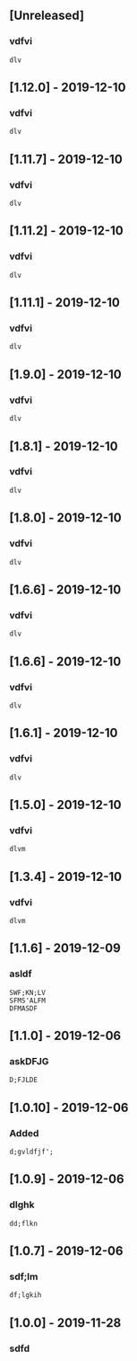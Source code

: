 
## [Unreleased]
### vdfvi
    dlv

## [1.12.0] - 2019-12-10
### vdfvi
    dlv

## [1.11.7] - 2019-12-10
### vdfvi
    dlv

## [1.11.2] - 2019-12-10
### vdfvi
    dlv
    
## [1.11.1] - 2019-12-10
### vdfvi
    dlv

## [1.9.0] - 2019-12-10
### vdfvi
    dlv
    
## [1.8.1] - 2019-12-10
### vdfvi
    dlv
    
## [1.8.0] - 2019-12-10
### vdfvi
    dlv

## [1.6.6] - 2019-12-10
### vdfvi
    dlv
    
## [1.6.6] - 2019-12-10
### vdfvi
    dlv

## [1.6.1] - 2019-12-10
### vdfvi
    dlv

## [1.5.0] - 2019-12-10
### vdfvi
    dlvm

## [1.3.4] - 2019-12-10
### vdfvi
    dlvm

## [1.1.6] - 2019-12-09
### asldf
    SWF;KN;LV
    SFMS'ALFM
    DFMASDF
    
## [1.1.0] - 2019-12-06
### askDFJG
    D;FJLDE

## [1.0.10] - 2019-12-06
### Added
    d;gvldfjf';

## [1.0.9] - 2019-12-06
### dlghk
    dd;flkn

## [1.0.7] - 2019-12-06
### sdf;lm
    df;lgkih

## [1.0.0] - 2019-11-28
### sdfd
